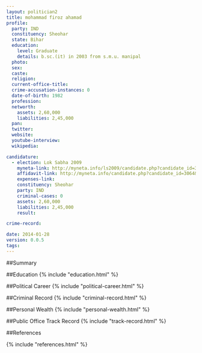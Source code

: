 ```yaml
---
layout: politician2
title: mohammad firoz ahamad
profile: 
  party: IND
  constituency: Sheohar
  state: Bihar
  education: 
    level: Graduate
    details: b.sc.(it) in 2003 from s.m.u. manipal
  photo: 
  sex: 
  caste: 
  religion: 
  current-office-title: 
  crime-accusation-instances: 0
  date-of-birth: 1982
  profession: 
  networth: 
    assets: 2,60,000
    liabilities: 2,45,000
  pan: 
  twitter: 
  website: 
  youtube-interview: 
  wikipedia: 

candidature: 
  - election: Lok Sabha 2009
    myneta-link: http://myneta.info/ls2009/candidate.php?candidate_id=3064
    affidavit-link: http://myneta.info/candidate.php?candidate_id=3064&scan=original
    expenses-link: 
    constituency: Sheohar 
    party: IND
    criminal-cases: 0
    assets: 2,60,000
    liabilities: 2,45,000
    result:  

crime-record: 

date: 2014-01-28
version: 0.0.5
tags: 
---
```

##Summary


##Education
{% include "education.html" %}


##Political Career
{% include "political-career.html" %}


##Criminal Record
{% include "criminal-record.html" %}


##Personal Wealth
{% include "personal-wealth.html" %}


##Public Office Track Record
{% include "track-record.html" %}


##References


{% include "references.html" %}